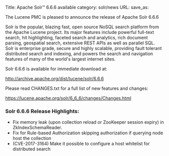 Title: Apache Solr™ 6.6.6 available
category: solr/news
URL: 
save_as: 

The Lucene PMC is pleased to announce the release of Apache Solr 6.6.6

Solr is the popular, blazing fast, open source NoSQL search platform from the
Apache Lucene project. Its major features include powerful full-text search,
hit highlighting, faceted search and analytics, rich document parsing,
geospatial search, extensive REST APIs as well as parallel SQL. Solr is
enterprise grade, secure and highly scalable, providing fault tolerant
distributed search and indexing, and powers the search and navigation
features of many of the world's largest internet sites.

Solr 6.6.6 is available for immediate download at:

  <http://archive.apache.org/dist/lucene/solr/6.6.6>

Please read CHANGES.txt for a full list of new features and changes:

  <https://lucene.apache.org/solr/6_6_6/changes/Changes.html>

### Solr 6.6.6 Release Highlights:

 * Fix memory leak (upon collection reload or ZooKeeper session expiry) in ZkIndexSchemaReader.
 * Fix for Rule-based Authorization skipping authorization if querying node host the collection
 * (CVE-2017-3164) Make it possible to configure a host whitelist for distributed search

